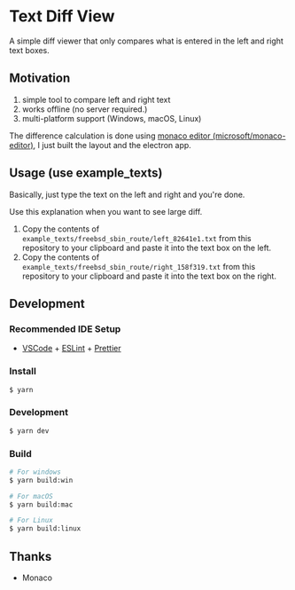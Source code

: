 # Text Diff View

A simple diff viewer that only compares what is entered in the left and right text boxes.

## Motivation

1. simple tool to compare left and right text
1. works offline (no server required.)
1. multi-platform support (Windows, macOS, Linux)

The difference calculation is done using [monaco editor (microsoft/monaco-editor)](https://microsoft.github.io/monaco-editor/), I just built the layout and the electron app.

## Usage (use example_texts)

Basically, just type the text on the left and right and you're done.

Use this explanation when you want to see large diff.

1. Copy the contents of `example_texts/freebsd_sbin_route/left_82641e1.txt` from this repository to your clipboard and paste it into the text box on the left.
1. Copy the contents of `example_texts/freebsd_sbin_route/right_158f319.txt` from this repository to your clipboard and paste it into the text box on the right.

## Development

### Recommended IDE Setup

- [VSCode](https://code.visualstudio.com/) + [ESLint](https://marketplace.visualstudio.com/items?itemName=dbaeumer.vscode-eslint) + [Prettier](https://marketplace.visualstudio.com/items?itemName=esbenp.prettier-vscode)

### Install

```bash
$ yarn
```

### Development

```bash
$ yarn dev
```

### Build

```bash
# For windows
$ yarn build:win

# For macOS
$ yarn build:mac

# For Linux
$ yarn build:linux
```

## Thanks

- Monaco
